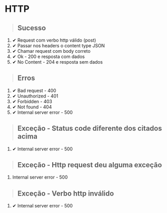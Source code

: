 # HTTP

> ## Sucesso
1. ✔ Request com verbo http válido (post)
2. ✔ Passar nos headers o content type JSON
3. ✔ Chamar request com body correto
4. ✔ Ok - 200 e resposta com dados
5. ✔ No Content - 204 e resposta sem dados

> ## Erros
1. ✔ Bad request - 400
2. ✔ Unauthorized - 401
3. ✔ Forbidden - 403
4. ✔ Not found - 404
5. ✔ Internal server error - 500

> ## Exceção - Status code diferente dos citados acima
1. ✔ Internal server error - 500

> ## Exceção - Http request deu alguma exceção
1. Internal server error - 500

> ## Exceção - Verbo http inválido
1. ✔ Internal server error - 500
